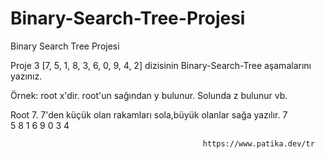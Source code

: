 # Binary-Search-Tree-Projesi
Binary Search Tree Projesi

Proje 3
[7, 5, 1, 8, 3, 6, 0, 9, 4, 2] dizisinin Binary-Search-Tree aşamalarını yazınız.

Örnek: root x'dir. root'un sağından y bulunur. Solunda z bulunur vb.

Root 7. 7'den küçük olan rakamları sola,büyük olanlar sağa yazılır.
                          7                                 
                       5       8
                   1    6         9
               0    3
                      4 
          
                                               https://www.patika.dev/tr
